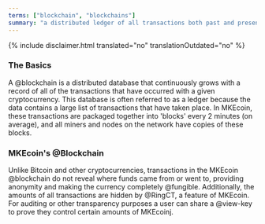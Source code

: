 ```yaml
---
terms: ["blockchain", "blockchains"]
summary: "a distributed ledger of all transactions both past and present, without revealing who the funds came from or went to"
---
```


{% include disclaimer.html translated="no" translationOutdated="no" %}
### The Basics
A @blockchain is a distributed database that continuously grows with a record of all of the transactions that have occurred with a given cryptocurrency.  This database is often referred to as a ledger because the data contains a large list of transactions that have taken place.  In MKEcoin, these transactions are packaged together into 'blocks' every 2 minutes (on average), and all miners and nodes on the network have copies of these blocks.  

### MKEcoin's @Blockchain
Unlike Bitcoin and other cryptocurrencies, transactions in the MKEcoin @blockchain do not reveal where funds came from or went to, providing anonymity and making the currency completely @fungible. Additionally, the amounts of all transactions are hidden by @RingCT, a feature of MKEcoin. For auditing or other transparency purposes a user can share a @view-key to prove they control certain amounts of MKEcoinj.

